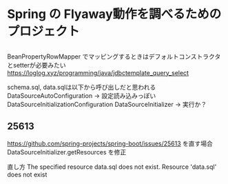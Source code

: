 # Spring の Flyaway動作を調べるためのプロジェクト

## 
BeanPropertyRowMapper
でマッピングするときはデフォルトコンストラクタとsetterが必要みたい
https://loglog.xyz/programming/java/jdbctemplate_query_select

schema.sql, data.sqlは以下から呼び出しだと思われる
DataSourceAutoConfiguration
 -> 設定読み込みっぽい
DataSourceInitializationConfiguration
DataSourceInitializer
 -> 実行か？

## 25613
https://github.com/spring-projects/spring-boot/issues/25613
を直す場合
DataSourceInitializer.getResources
を修正

直し方
The specified resource  data.sql does not exist.
Resource 'data.sql' does not exist

